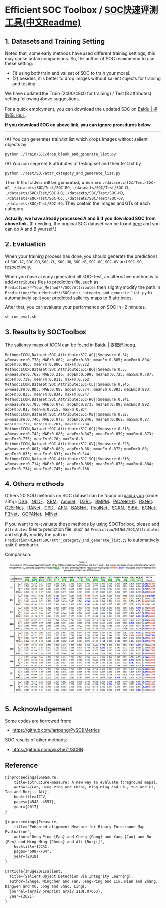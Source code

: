 # Efficient SOC Toolbox / [SOC快速评测工具(中文Readme)](https://github.com/mczhuge/SOCToolbox/edit/main/README_CN.md)

## 1. Datasets and Training Setting

Noted that, some early methods have used different training settings, this may cause unfair comparisons. So, the author of SOC recommend to use these setting:

- (1) using both train and val set of SOC to train your model. 
- (2) besides, it is better to drop images without salient objects for training and testing.

We have updated the Train (2400/4800 for training) / Test (8 attributes) setting following above suggestions. 

For a quick employment, you can download the updated SOC on [Baidu | 提取码: iqul ](https://pan.baidu.com/s/1kWebPUhCQOCsvvAouo7eGQ). 

**If you download SOC on above link, you can ignore procedures below.**

----

(A) You can generates train.txt list which drops images without salient objects by


```
python ./Train/SOC/drop_blank_and_generate_list.py 
```

(B) You can segment 8 attributes of testing set and their test.txt by

```
python ./Test/SOC/attr_categoty_and_generate_list.py 
```

Then 8 file folders will be generated, which are `./datasets/SOC/Test/SOC-AC`, `./datasets/SOC/Test/SOC-BO`, `./datasets/SOC/Test/SOC-CL`, `./datasets/SOC/Test/SOC-HO`, `./datasets/SOC/Test/SOC-MB`, `./datasets/SOC/Test/SOC-OC`, `./datasets/SOC/Test/SOC-OV`, `./datasets/SOC/Test/SOC-SO`. They contain the images and GTs of each category. 

**Actually, we have already processed A and B if you download SOC from above link.** (If needing, the original SOC dataset can be found [here](https://dpfan.net/socbenchmark/) and you can do A and B yourself.)

## 2. Evaluation

When your training process has done, you should generate the predictions of `SOC-AC`, `SOC-BO`, `SOC-CL`, `SOC-HO`, `SOC-MB`, `SOC-OC`, `SOC-OV` and `SOC-SO`, respectively.

When you have already generated all SOC-Test, an alternative method is to add `Attributes` files to prediction file, such as `Prediction/**Your_Method**/SOC/Attributes` then slightly modify the path in `Prediction/*Your_Method**/SOC/attr_categoty_and_generate_list.py` to automatively split your predicted saliency maps to 8 attributes.


After that, you can evaluate your performance on SOC in ~2 minutes. 

```
sh run_eval.sh
```

## 3. Results by SOCToolbox
The saliency maps of ICON can be found in [Baidu | 提取码:bopg](https://pan.baidu.com/s/19XV19I_0gfAjx2gwcweZcw).

```
Method:ICON,Dataset:SOC,Attribute:SOC-AC||Smeasure:0.84; wFmeasure:0.778; MAE:0.062; adpEm:0.89; meanEm:0.885; maxEm:0.894; adpFm:0.803; meanFm:0.806; maxFm:0.822
Method:ICON,Dataset:SOC,Attribute:SOC-BO||Smeasure:0.7; wFmeasure:0.762; MAE:0.216; adpEm:0.599; meanEm:0.725; maxEm:0.787; adpFm:0.739; meanFm:0.811; maxFm:0.862
Method:ICON,Dataset:SOC,Attribute:SOC-CL||Smeasure:0.845; wFmeasure:0.803; MAE:0.08; adpEm:0.874; meanEm:0.883; maxEm:0.893; adpFm:0.835; meanFm:0.834; maxFm:0.847
Method:ICON,Dataset:SOC,Attribute:SOC-HO||Smeasure:0.841; wFmeasure:0.785; MAE:0.078; adpEm:0.873; meanEm:0.88; maxEm:0.892; adpFm:0.81; meanFm:0.815; maxFm:0.834
Method:ICON,Dataset:SOC,Attribute:SOC-MB||Smeasure:0.82; wFmeasure:0.746; MAE:0.072; adpEm:0.846; meanEm:0.862; maxEm:0.87; adpFm:0.772; meanFm:0.781; maxFm:0.794
Method:ICON,Dataset:SOC,Attribute:SOC-OC||Smeasure:0.813; wFmeasure:0.742; MAE:0.086; adpEm:0.847; meanEm:0.859; maxEm:0.873; adpFm:0.775; meanFm:0.78; maxFm:0.8
Method:ICON,Dataset:SOC,Attribute:SOC-OV||Smeasure:0.826; wFmeasure:0.801; MAE:0.089; adpEm:0.86; meanEm:0.872; maxEm:0.88; adpFm:0.833; meanFm:0.833; maxFm:0.844
Method:ICON,Dataset:SOC,Attribute:SOC-SO||Smeasure:0.816; wFmeasure:0.714; MAE:0.061; adpEm:0.869; meanEm:0.873; maxEm:0.884; adpFm:0.734; meanFm:0.745; maxFm:0.766
```

## 4. Others methods 
Others 20 SOD methods on SOC dataset can be found on [baidu yun](https://pan.baidu.com/s/1eGGokt33eaZGsJ5n5VRt4Q) (code: z3fq): [DSS](https://openaccess.thecvf.com/content_cvpr_2017/papers/Hou_Deeply_Supervised_Salient_CVPR_2017_paper.pdf)、[NLDF](https://openaccess.thecvf.com/content_cvpr_2017/papers/Luo_Non-Local_Deep_Features_CVPR_2017_paper.pdf)、[SRM](https://openaccess.thecvf.com/content_ICCV_2017/papers/Wang_A_Stagewise_Refinement_ICCV_2017_paper.pdf)、[Amulet](https://openaccess.thecvf.com/content_ICCV_2017/papers/Zhang_Amulet_Aggregating_Multi-Level_ICCV_2017_paper.pdf)、[DGRL](https://openaccess.thecvf.com/content_cvpr_2018/papers/Wang_Detect_Globally_Refine_CVPR_2018_paper.pdf)、[BMPM](https://openaccess.thecvf.com/content_cvpr_2018/papers_backup/Zhang_A_Bi-Directional_Message_CVPR_2018_paper.pdf)、[PiCANet-R](https://openaccess.thecvf.com/content_cvpr_2018/papers/Liu_PiCANet_Learning_Pixel-Wise_CVPR_2018_paper.pdf)、[R3Net](https://www.ijcai.org/Proceedings/2018/0095.pdf)、[C2S-Net](https://openaccess.thecvf.com/content_ECCV_2018/papers/Xin_Li_Contour_Knowledge_Transfer_ECCV_2018_paper.pdf)、[RANet](https://openaccess.thecvf.com/content_ECCV_2018/papers/Shuhan_Chen_Reverse_Attention_for_ECCV_2018_paper.pdf)、[CPD](https://openaccess.thecvf.com/content_CVPR_2019/papers/Wu_Cascaded_Partial_Decoder_for_Fast_and_Accurate_Salient_Object_Detection_CVPR_2019_paper.pdf)、[AFN](https://openaccess.thecvf.com/content_CVPR_2019/papers/Feng_Attentive_Feedback_Network_for_Boundary-Aware_Salient_Object_Detection_CVPR_2019_paper.pdf)、[BASNet](https://openaccess.thecvf.com/content_CVPR_2019/papers/Qin_BASNet_Boundary-Aware_Salient_Object_Detection_CVPR_2019_paper.pdf)、[PoolNet](https://openaccess.thecvf.com/content_CVPR_2019/papers/Liu_A_Simple_Pooling-Based_Design_for_Real-Time_Salient_Object_Detection_CVPR_2019_paper.pdf)、[SCRN](https://openaccess.thecvf.com/content_ICCV_2019/papers/Wu_Stacked_Cross_Refinement_Network_for_Edge-Aware_Salient_Object_Detection_ICCV_2019_paper.pdf)、[SIBA](https://openaccess.thecvf.com/content_ICCV_2019/papers/Su_Selectivity_or_Invariance_Boundary-Aware_Salient_Object_Detection_ICCV_2019_paper.pdf)、[EGNet](https://openaccess.thecvf.com/content_ICCV_2019/papers/Zhao_EGNet_Edge_Guidance_Network_for_Salient_Object_Detection_ICCV_2019_paper.pdf)、[F3Net](https://aaai.org/ojs/index.php/AAAI/article/view/6916)、[GCPANet](https://aaai.org/ojs/index.php/AAAI/article/view/6633)、[MINet](https://openaccess.thecvf.com/content_CVPR_2020/papers/Pang_Multi-Scale_Interactive_Network_for_Salient_Object_Detection_CVPR_2020_paper.pdf).

If you want to re-evaluate these methods by using SOCToolbox, please add `Attributes` files to prediction file, such as `Prediction/MINet/SOC/Attributes` and  slightly modify the path in `Prediction/MINet/SOC/attr_categoty_and_generate_list.py` to automatively split 8 attributes.

Comparison:

![comp](comparison.png) 

## 5. Acknowledgement
Some codes are borrowed from:
* <https://github.com/lartpang/PySODMetrics> 

SOC results of other methods:
* <https://github.com/wuzhe71/SCRN> 

## Reference

```text
@inproceedings{Smeasure,
    title={Structure-measure: A new way to evaluate foreground maps},
    author={Fan, Deng-Ping and Cheng, Ming-Ming and Liu, Yun and Li, Tao and Borji, Ali},
    booktitle=ICCV,
    pages={4548--4557},
    year={2017}
}

@inproceedings{Emeasure,
    title="Enhanced-alignment Measure for Binary Foreground Map Evaluation",
    author="Deng-Ping {Fan} and Cheng {Gong} and Yang {Cao} and Bo {Ren} and Ming-Ming {Cheng} and Ali {Borji}",
    booktitle=IJCAI,
    pages="698--704",
    year={2018}
}

@article{zhuge2021salient,
  title={Salient Object Detection via Integrity Learning},
  author={Zhuge, Mingchen and Fan, Deng-Ping and Liu, Nian and Zhang, Dingwen and Xu, Dong and Shao, Ling},
  journal={arXiv preprint arXiv:2101.07663},
  year={2021}
}
```

